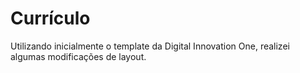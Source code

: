 # Currículo 

Utilizando inicialmente o template da Digital Innovation One, realizei algumas modificações de layout.
